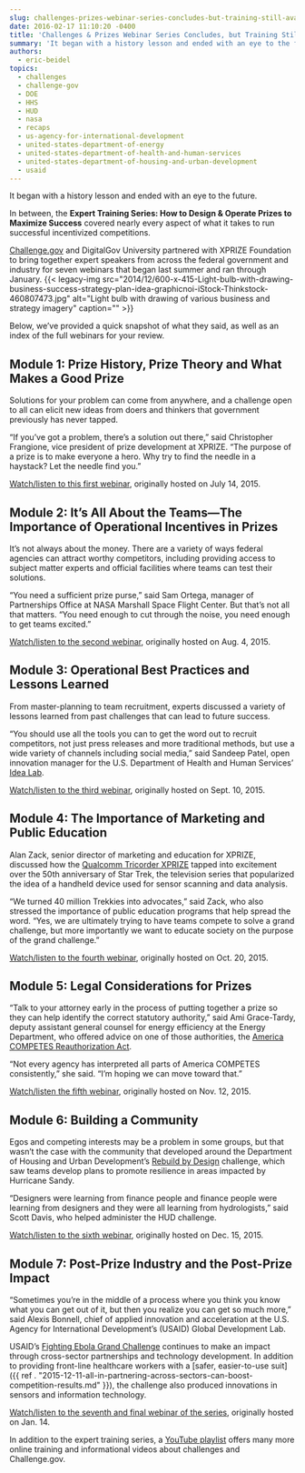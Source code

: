 ```yaml
---
slug: challenges-prizes-webinar-series-concludes-but-training-still-available
date: 2016-02-17 11:10:20 -0400
title: 'Challenges & Prizes Webinar Series Concludes, but Training Still Available'
summary: 'It began with a history lesson and ended with an eye to the future. In between, the Expert Training Series: How to Design & Operate Prizes to Maximize Success covered nearly every aspect of what it takes to run successful incentivized competitions. Challenge.gov and DigitalGov University partnered with XPRIZE Foundation to bring together expert speakers'
authors:
  - eric-beidel
topics:
  - challenges
  - challenge-gov
  - DOE
  - HHS
  - HUD
  - nasa
  - recaps
  - us-agency-for-international-development
  - united-states-department-of-energy
  - united-states-department-of-health-and-human-services
  - united-states-department-of-housing-and-urban-development
  - usaid
---
```


It began with a history lesson and ended with an eye to the future.

In between, the **Expert Training Series: How to Design & Operate Prizes to Maximize Success** covered nearly every aspect of what it takes to run successful incentivized competitions.

[Challenge.gov](https://www.challenge.gov/list/) and DigitalGov University partnered with XPRIZE Foundation to bring together expert speakers from across the federal government and industry for seven webinars that began last summer and ran through January. {{< legacy-img src="2014/12/600-x-415-Light-bulb-with-drawing-business-success-strategy-plan-idea-graphicnoi-iStock-Thinkstock-460807473.jpg" alt="Light bulb with drawing of various business and strategy imagery" caption="" >}} 

Below, we’ve provided a quick snapshot of what they said, as well as an index of the full webinars for your review.

## Module 1: Prize History, Prize Theory and What Makes a Good Prize

Solutions for your problem can come from anywhere, and a challenge open to all can elicit new ideas from doers and thinkers that government previously has never tapped.

“If you’ve got a problem, there’s a solution out there,” said Christopher Frangione, vice president of prize development at XPRIZE. “The purpose of a prize is to make everyone a hero. Why try to find the needle in a haystack? Let the needle find you.”

[Watch/listen to this first webinar](https://www.youtube.com/watch?v=i0_CgUfHL04), originally hosted on July 14, 2015.

## Module 2: It’s All About the Teams—The Importance of Operational Incentives in Prizes

It’s not always about the money. There are a variety of ways federal agencies can attract worthy competitors, including providing access to subject matter experts and official facilities where teams can test their solutions.

“You need a sufficient prize purse,” said Sam Ortega, manager of Partnerships Office at NASA Marshall Space Flight Center. But that’s not all that matters. “You need enough to cut through the noise, you need enough to get teams excited.”

[Watch/listen to the second webinar](https://www.youtube.com/watch?v=w_-UKCfyjUQ), originally hosted on Aug. 4, 2015.

## Module 3: Operational Best Practices and Lessons Learned

From master-planning to team recruitment, experts discussed a variety of lessons learned from past challenges that can lead to future success.

“You should use all the tools you can to get the word out to recruit competitors, not just press releases and more traditional methods, but use a wide variety of channels including social media,” said Sandeep Patel, open innovation manager for the U.S. Department of Health and Human Services’ [Idea Lab](http://www.hhs.gov/idealab/).

[Watch/listen to the third webinar](https://www.youtube.com/watch?v=z6a1V-AXpN8), originally hosted on Sept. 10, 2015.

## Module 4: The Importance of Marketing and Public Education

Alan Zack, senior director of marketing and education for XPRIZE, discussed how the [Qualcomm Tricorder XPRIZE](http://tricorder.xprize.org/) tapped into excitement over the 50th anniversary of Star Trek, the television series that popularized the idea of a handheld device used for sensor scanning and data analysis.

“We turned 40 million Trekkies into advocates,” said Zack, who also stressed the importance of public education programs that help spread the word. “Yes, we are ultimately trying to have teams compete to solve a grand challenge, but more importantly we want to educate society on the purpose of the grand challenge.”

[Watch/listen to the fourth webinar](https://www.youtube.com/watch?v=yEyFIzj_7RM&feature=youtu.be), originally hosted on Oct. 20, 2015.

## Module 5: Legal Considerations for Prizes

“Talk to your attorney early in the process of putting together a prize so they can help identify the correct statutory authority,” said Ami Grace-Tardy, deputy assistant general counsel for energy efficiency at the Energy Department, who offered advice on one of those authorities, the [America COMPETES Reauthorization Act](https://www.congress.gov/bill/114th-congress/house-bill/1806).

“Not every agency has interpreted all parts of America COMPETES consistently,” she said. “I’m hoping we can move toward that.”

[Watch/listen the fifth webinar](https://www.youtube.com/watch?v=pJzjZtjkwnc&list=PLd9b-GuOJ3nFeJeAHAn3Z5opohjxIw8OC), originally hosted on Nov. 12, 2015.

## Module 6: Building a Community

Egos and competing interests may be a problem in some groups, but that wasn’t the case with the community that developed around the Department of Housing and Urban Development’s [Rebuild by Design](http://www.rebuildbydesign.org/) challenge, which saw teams develop plans to promote resilience in areas impacted by Hurricane Sandy.

“Designers were learning from finance people and finance people were learning from designers and they were all learning from hydrologists,” said Scott Davis, who helped administer the HUD challenge.

[Watch/listen to the sixth webinar](https://www.youtube.com/watch?v=9JhOZP61_XI), originally hosted on Dec. 15, 2015.

## Module 7: Post-Prize Industry and the Post-Prize Impact

“Sometimes you’re in the middle of a process where you think you know what you can get out of it, but then you realize you can get so much more,” said Alexis Bonnell, chief of applied innovation and acceleration at the U.S. Agency for International Development’s (USAID) Global Development Lab.

USAID’s [Fighting Ebola Grand Challenge](http://www.ebolagrandchallenge.net/) continues to make an impact through cross-sector partnerships and technology development. In addition to providing front-line healthcare workers with a [safer, easier-to-use suit]({{ ref . "2015-12-11-all-in-partnering-across-sectors-can-boost-competition-results.md" }}), the challenge also produced innovations in sensors and information technology.

[Watch/listen to the seventh and final webinar of the series](https://www.youtube.com/watch?v=QdLSB2rjV9w), originally hosted on Jan. 14.

In addition to the expert training series, a [YouTube playlist](https://www.youtube.com/playlist?list=PLd9b-GuOJ3nFeJeAHAn3Z5opohjxIw8OC) offers many more online training and informational videos about challenges and Challenge.gov.